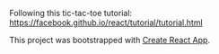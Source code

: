 Following this tic-tac-toe tutorial: <https://facebook.github.io/react/tutorial/tutorial.html>

This project was bootstrapped with [Create React App](https://github.com/facebookincubator/create-react-app).
